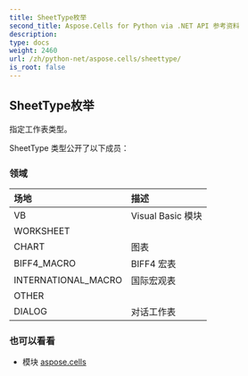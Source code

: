 ```yaml
---
title: SheetType枚举
second_title: Aspose.Cells for Python via .NET API 参考资料
description:
type: docs
weight: 2460
url: /zh/python-net/aspose.cells/sheettype/
is_root: false
---
```

## SheetType枚举
指定工作表类型。



SheetType 类型公开了以下成员：

### 领域
|场地|描述|
| :- | :- |
| VB | Visual Basic 模块|
| WORKSHEET |  |
| CHART |图表|
| BIFF4_MACRO |BIFF4 宏表|
| INTERNATIONAL_MACRO |国际宏观表|
| OTHER |  |
| DIALOG |对话工作表|



### 也可以看看
* 模块 [aspose.cells](..)

